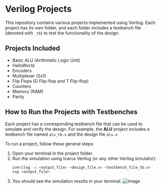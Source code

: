 # Verilog Projects

This repository contains various projects implemented using Verilog. Each project has its own folder, and each folder includes a testbench file (denoted with `_tb`) to test the functionality of the design.

## Projects Included

- Basic ALU (Arithmetic Logic Unit)
- HelloWorld
- Encoders
- Multiplexer (2x1)
- Flip Flops (D Flip-flop and T Flip-flop)
- Counters
- Memory (RAM)
- Parity


## How to Run the Projects with Testbenches

Each project has a corresponding testbench file that can be used to simulate and verify the design. For example, the **ALU** project includes a testbench file named `alu_tb.v` and the design file `alu.v`.

To run a project, follow these general steps:

1. Open your terminal in the project folder.
2. Run the simulation using Icarus Verilog (or any other Verilog simulator):
    ```bash
    iverilog -o <output_file> <design_file.v> <testbench_file_tb.v>
    vvp <output_file>
    ```
3. You should see the simulation results in your terminal.
![Image](https://github.com/user-attachments/assets/6f03e1ca-d8b4-4fe9-b662-d555838719c1)
